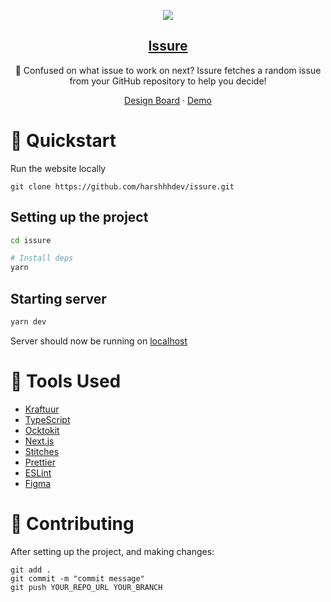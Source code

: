 <p align="center">
  <img src="https://user-images.githubusercontent.com/69592270/136647922-ee23c57a-f27f-4748-b046-265519765e00.png" />
  <a href="https://issure.vercel.app/">
    <h2 align="center">Issure</h2>
  </a>
</p> 
<p align="center">🤔 Confused on what issue to work on next? Issure fetches a random issue from your GitHub repository to help you decide!</p>
<p align="center">
  <a href="https://www.figma.com/file/imEzzbwD0dUNAJg2cdF4MK/Issure">Design Board</a>
    ·
  <a href="https://issure.vercel.app/">Demo</a>
 </p>

# 🚀 Quickstart

Run the website locally

```
git clone https://github.com/harshhhdev/issure.git
```

## Setting up the project

```bash
cd issure

# Install deps
yarn
```

## Starting server

```bash
yarn dev
```

Server should now be running on [localhost](https://localhost:3000)

# 🔧 Tools Used

- [Kraftuur](https://harshhhdev.github.io/kraftuur/)
- [TypeScript](https://www.typescriptlang.org/)
- [Ocktokit](https://github.com/octokit/octokit.js)
- [Next.js](https://nextjs.org/)
- [Stitches](https://stitches.dev/)
- [Prettier](https://prettier.io/)
- [ESLint](https://eslint.org/)
- [Figma](https://www.figma.com/)

# 🤞 Contributing

After setting up the project, and making changes:

```git
git add .
git commit -m "commit message"
git push YOUR_REPO_URL YOUR_BRANCH
```

